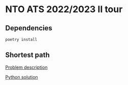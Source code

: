 # NTO ATS 2022/2023 II tour

## Dependencies

```shell
poetry install
```

## Shortest path

[Problem description](https://sim.avt.global/public/101)

[Python solution](./shortest-path/eval.py)

